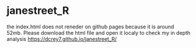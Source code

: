 # janestreet_R

the index.html does not reneder on github pages because it is around 52mb.
Please download the html file and open it localy to check my in depth analysis
https://dcrey7.github.io/janestreet_R/
